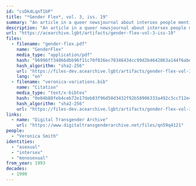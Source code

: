 ```yaml
---
id: "csDk4LqnT1bP"
title: "*Gender Flex*, vol. 3, iss. 19"
summary: "An article in a queer newsjournal about intersex people mentions asexuality"
description: "An article in a queer newsjournal about intersex people mentions that intersex people can be \" CD, TG, TS, TV; or gay, straight, bi or pansexual, asexual, monosexual, green, black, blue, bronze, gray, etc.\""
url: "https://acearchive.lgbt/artifacts/gender-flex-vol-3-iss-19"
files:
  - filename: "gender-flex.pdf"
    name: "GenderFlex"
    media_type: "application/pdf"
    hash: "96996ff34866dbb96f11c70f026ec70346434cc99d2b4642863a144f6abe8565"
    hash_algorithm: "sha2-256"
    url: "https://files-dev.acearchive.lgbt/artifacts/gender-flex-vol-3-iss-19/gender-flex.pdf"
    lang: "en"
  - filename: "veronica-variations.bib"
    name: "Citation"
    media_type: "text/x-bibtex"
    hash: "0e04b88feb4ceb72e17deb03f96d50d3432f92b58906333a492c3cc712e4037e"
    hash_algorithm: "sha2-256"
    url: "https://files-dev.acearchive.lgbt/artifacts/gender-flex-vol-3-iss-19/veronica-variations.bib"
links:
  - name: "Digital Transgender Archive"
    url: "https://www.digitaltransgenderarchive.net/files/qn59q4121"
people:
  - "Veronica Smith"
identities:
  - "asexual"
  - "intersex"
  - "monosexual"
from_year: 1993
decades:
  - 1990
---
```

